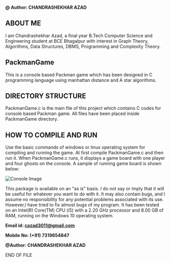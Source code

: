 **@ Author: CHANDRASHEKHAR AZAD**

## ABOUT ME

I am Chandrashekhar Azad, a final year B.Tech Computer Science and Engineering student at BCE Bhagalpur with interest 
in Graph Theory, Algorithms, Data Structures, DBMS, Programming and Complexity Theory.

## PackmanGame

This is a console based Packman game which has been designed in C programming language using manhattan distance and A star algorithms.

## DIRECTORY STRUCTURE

PackmanGame.c is the main file of this project which contains C codes for console based Packman game. All files have been placed inside
PackmanGame directory.

## HOW TO COMPILE AND RUN

Use the basic commands of windows or linux operating system for compiling and running the game.
At first compile PackmanGame.c and then run it. 
When PackmanGame.c runs, it displays a game board with one player and four ghosts on the console. A sample of running game board is shown below:

![Console Image](http://imagehost7.online-image-editor.com/oie_upload/images/OIE_2015_8408839_20622134/2581735EjHnCwMW.png)

This package is available on an "as is" basis. I do not say or imply that it will be useful for 
whatever you want to do with it. It may also contain bugs, and I assume no responsibility for 
any potential problems associated with its use. However,I have tried to fix almost bugs of my 
program. It has been tested on an Intel(R) Core(TM) CPU (i5) with a 2.20 GHz processor and 8.00 GB of RAM, running on the Windows 10 operating system.

**Email id: <cazad3011@gmail.com>**

**Mobile No: (+91) 7319654847**

**@Author: CHANDRASHEKHAR AZAD**

END OF FILE

